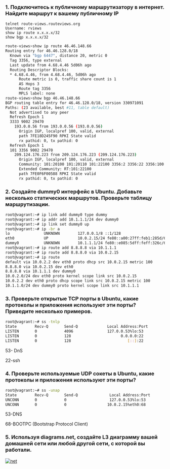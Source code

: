 ### 1. Подключитесь к публичному маршрутизатору в интернет. Найдите маршрут к вашему публичному IP
```
telnet route-views.routeviews.org
Username: rviews
show ip route x.x.x.x/32
show bgp x.x.x.x/32
```
```sh
route-views>show ip route 46.46.148.66
Routing entry for 46.46.128.0/18
  Known via "bgp 6447", distance 20, metric 0
  Tag 3356, type external
  Last update from 4.68.4.46 5d06h ago
  Routing Descriptor Blocks:
  * 4.68.4.46, from 4.68.4.46, 5d06h ago
      Route metric is 0, traffic share count is 1
      AS Hops 3
      Route tag 3356
      MPLS label: none
route-views>show bgp 46.46.148.66
BGP routing table entry for 46.46.128.0/18, version 330971091
Paths: (23 available, best #11, table default)
  Not advertised to any peer
  Refresh Epoch 1
  3333 9002 29470
    193.0.0.56 from 193.0.0.56 (193.0.0.56)
      Origin IGP, localpref 100, valid, external
      path 7FE18D245F90 RPKI State valid
      rx pathid: 0, tx pathid: 0
  Refresh Epoch 1
  101 3356 9002 29470
    209.124.176.223 from 209.124.176.223 (209.124.176.223)
      Origin IGP, localpref 100, valid, external
      Community: 101:20100 101:20110 101:22100 3356:2 3356:22 3356:100 3356:123 3356:503 3356:901 3356:2067
      Extended Community: RT:101:22100
      path 7FE0F6F00588 RPKI State valid
      rx pathid: 0, tx pathid: 0
```
### 2. Создайте dummy0 интерфейс в Ubuntu. Добавьте несколько статических маршрутов. Проверьте таблицу маршрутизации.
```sh
root@vagrant:~# ip link add dummy0 type dummy
root@vagrant:~# ip addr add 10.1.1.1/24 dev dummy0
root@vagrant:~# ip link set dummy0 up
root@vagrant:~# ip -br a
lo               UNKNOWN        127.0.0.1/8 ::1/128
eth0             UP             10.0.2.15/24 fe80::a00:27ff:feb1:285d/64
dummy0           UNKNOWN        10.1.1.1/24 fe80::e085:5dff:feff:326c/64
root@vagrant:~# ip route add 8.8.8.8 via 10.1.1.1
root@vagrant:~# ip route add 8.8.8.0 via 10.0.2.15
root@vagrant:~# ip route
default via 10.0.2.2 dev eth0 proto dhcp src 10.0.2.15 metric 100
8.8.8.0 via 10.0.2.15 dev eth0
8.8.8.8 via 10.1.1.1 dev dummy0
10.0.2.0/24 dev eth0 proto kernel scope link src 10.0.2.15
10.0.2.2 dev eth0 proto dhcp scope link src 10.0.2.15 metric 100
10.1.1.0/24 dev dummy0 proto kernel scope link src 10.1.1.1
```
### 3. Проверьте открытые TCP порты в Ubuntu, какие протоколы и приложения используют эти порты? Приведите несколько примеров.
```sh
root@vagrant:~# ss -tnlp
State        Recv-Q       Send-Q             Local Address:Port               Peer Address:Port       Process
LISTEN       0            4096               127.0.0.53%lo:53                      0.0.0.0:*           users:(("systemd-resolve",pid=599,fd=13))
LISTEN       0            128                      0.0.0.0:22                      0.0.0.0:*           users:(("sshd",pid=668,fd=3))
LISTEN       0            128                         [::]:22                         [::]:*           users:(("sshd",pid=668,fd=4))
```
53- DnS

22-ssh

### 4. Проверьте используемые UDP сокеты в Ubuntu, какие протоколы и приложения используют эти порты?
```sh
root@vagrant:~# ss -unap
State        Recv-Q       Send-Q              Local Address:Port              Peer Address:Port       Process
UNCONN       0            0                   127.0.0.53%lo:53                     0.0.0.0:*           users:(("systemd-resolve",pid=599,fd=12))
UNCONN       0            0                  10.0.2.15%eth0:68                     0.0.0.0:*           users:(("systemd-network",pid=597,fd=15))
```
53-DNS

68-BOOTPC (Bootstrap Protocol Client)

### 5. Используя diagrams.net, создайте L3 диаграмму вашей домашней сети или любой другой сети, с которой вы работали. 
<a href="https://ibb.co/LJMvGRK"><img src="https://i.ibb.co/Yy6brQg/net.png" alt="net" border="0"></a><br />
